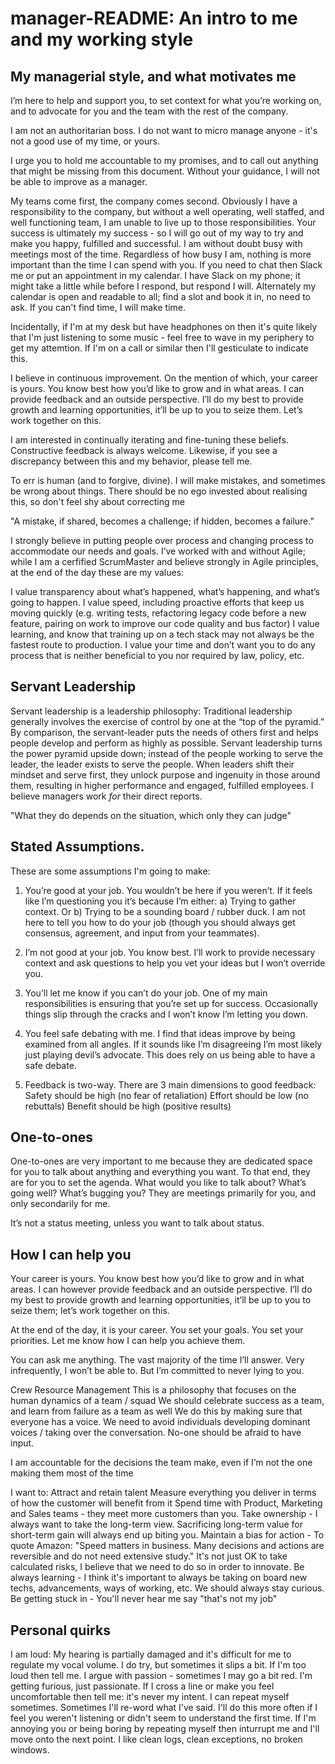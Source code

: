 # manager-README: An intro to me and my working style

## My managerial style, and what motivates me

I’m here to help and support you, to set context for what you’re working on, and to advocate for you and the team with the rest of the company.

I am not an authoritarian boss. I do not want to micro manage anyone - it's not a good use of my time, or yours.

I urge you to hold me accountable to my promises, and to call out anything that might be missing from this document. Without your guidance, I will not be able to improve as a manager.

My teams come first, the company comes second. Obviously I have a responsibility to the company, but without a well operating, well staffed, and well functioning team, I am unable to live up to those responsibilities. Your success is ultimately my success - so I will go out of my way to try and make you happy, fulfilled and successful.
I am without doubt busy with meetings most of the time. Regardless of how busy I am, nothing is more important than the time I can spend with you. If you need to chat then Slack me or put an appointment in my calendar. I have Slack on my phone; it might take a little while before I respond, but respond I will. Alternately my calendar is open and readable to all; find a slot and book it in, no need to ask. If you can't find time, I will make time.

Incidentally, if I'm at my desk but have headphones on then it's quite likely that I'm just listening to some music - feel free to wave in my periphery to get my attemtion. If I'm on a call or similar then I'll gesticulate to indicate this. 

I believe in continuous improvement. On the mention of which, your career is yours. You know best how you’d like to grow and in what areas. I can provide feedback and an outside perspective. I’ll do my best to provide growth and learning opportunities, it’ll be up to you to seize them. Let’s work together on this.

I am interested in continually iterating and fine-tuning these beliefs. Constructive feedback is always welcome. Likewise, if you see a discrepancy between this and my behavior, please tell me. 

To err is human (and to forgive, divine). I will make mistakes, and sometimes be wrong about things. There should be no ego invested about realising this, so don't feel shy about correcting me

"A mistake, if shared, becomes a challenge; if hidden, becomes a failure.” 

I strongly believe in putting people over process and changing process to accommodate our needs and goals. I’ve worked with and without Agile; while I am a cerfified ScrumMaster and believe strongly in Agile principles, at the end of the day these are my values:

I value transparency about what’s happened, what’s happening, and what’s going to happen.
I value speed, including proactive efforts that keep us moving quickly (e.g. writing tests, refactoring legacy code before a new feature, pairing on work to improve our code quality and bus factor)
I value learning, and know that training up on a tech stack may not always be the fastest route to production.
I value your time and don’t want you to do any process that is neither beneficial to you nor required by law, policy, etc.


## Servant Leadership
Servant leadership is a leadership philosophy: Traditional leadership generally involves the exercise of control by one at the “top of the pyramid.” By comparison, the servant-leader puts the needs of others first and helps people develop and perform as highly as possible. Servant leadership turns the power pyramid upside down; instead of the people working to serve the leader, the leader exists to serve the people. When leaders shift their mindset and serve first, they unlock purpose and ingenuity in those around them, resulting in higher performance and engaged, fulfilled employees. I believe managers work *for* their direct reports.

"What they do depends on the situation, which only they can judge"



## Stated Assumptions.

These are some assumptions I'm going to make:

1. You’re good at your job. You wouldn’t be here if you weren’t. If it feels like I’m questioning you it’s because I’m either: a) Trying to gather context. Or b) Trying to be a sounding board / rubber duck. I am not here to tell you how to do your job (though you should always get consensus, agreement, and input from your teammates).

2. I’m not good at your job. You know best. I’ll work to provide necessary context and ask questions to help you vet your ideas but I won’t override you.

3. You’ll let me know if you can’t do your job. One of my main responsibilities is ensuring that you’re set up for success. Occasionally things slip through the cracks and I won’t know I’m letting you down.

4. You feel safe debating with me. I find that ideas improve by being examined from all angles. If it sounds like I’m disagreeing I’m most likely just playing devil’s advocate. This does rely on us being able to have a safe debate.

5. Feedback is two-way. There are 3 main dimensions to good feedback:
    Safety should be high (no fear of retaliation)
    Effort should be low (no rebuttals)
    Benefit should be high (positive results)



## One-to-ones
One-to-ones are very important to me because they are dedicated space for you to talk about anything and everything you want. To that end, they are for you to set the agenda. What would you like to talk about? What’s going well? What’s bugging you? 
They are meetings primarily for you, and only secondarily for me. 

It’s not a status meeting, unless you want to talk about status.




## How I can help you
Your career is yours. You know best how you’d like to grow and in what areas. I can however provide feedback and an outside perspective. I’ll do my best to provide growth and learning opportunities, it’ll be up to you to seize them; let’s work together on this.

At the end of the day, it is your career. You set your goals. You set your priorities. Let me know how I can help you achieve them.

You can ask me anything. The vast majority of the time I’ll answer. Very infrequently, I won’t be able to. But I’m committed to never lying to you.


Crew Resource Management
This is a philosophy that focuses on the human dynamics of a team / squad 
We should celebrate success as a team, and learn from failure as a team as well 
We do this by making sure that everyone has a voice.
We need to avoid individuals developing dominant voices / taking over the conversation. No-one should be afraid to have input. 
 
I am accountable for the decisions the team make, even if I’m not the one making them most of the time

I want to:
Attract and retain talent
Measure everything you deliver in terms of how the customer will benefit from it
Spend time with Product, Marketing and Sales teams - they meet more customers than you.
Take ownership - I always want to take the long-term view. Sacrificing long-term value for short-term gain will always end up biting you.
Maintain a bias for action - To quote Amazon: "Speed matters in business. Many decisions and actions are reversible and do not need extensive study." It's not just OK to take calculated risks, I believe that we need to do so in order to innovate.
Be always learning - I think it's important to always be taking on board new techs, advancements, ways of working, etc. We should always stay curious.
Be getting stuck in - You'll never hear me say "that's not my job"


## Personal quirks
I am loud: My hearing is partially damaged and it's difficult for me to regulate my vocal volume. I do try, but sometimes it slips a bit. If I'm too loud then tell me.
I argue with passion - sometimes I may go a bit red. I'm getting furious, just passionate. If I cross a line or make you feel uncomfortable then tell me: it's never my intent.
I can repeat myself sometimes. Sometimes I'll re-word what I've said. I'll do this more often if I feel you weren't listening or didn't seem to understand the first time. If I'm annoying you or being boring by repeating myself then inturrupt me and I'll move onto the next point. 
I like clean logs, clean exceptions, no broken windows. 

